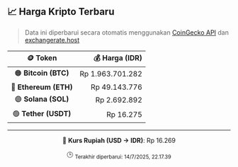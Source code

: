 

<!-- HARGA_KRIPTO -->
## 📈 Harga Kripto Terbaru

> Data ini diperbarui secara otomatis menggunakan [CoinGecko API](https://www.coingecko.com/) dan [exchangerate.host](https://exchangerate.host/)

<div align="center">

| 🪙 Token | 💰 Harga (IDR) |
|:------:|---------------:|
| 🟠 **Bitcoin (BTC)**   | Rp 1.963.701.282 |
| 🔵 **Ethereum (ETH)**  | Rp 49.143.776 |
| 🟣 **Solana (SOL)**    | Rp 2.692.892 |
| 🟢 **Tether (USDT)**   | Rp 16.275 |

---

💱 **Kurs Rupiah (USD → IDR)**: Rp 16.269

🕒 <sub>Terakhir diperbarui: 14/7/2025, 22.17.39</sub>

</div>
<!-- /HARGA_KRIPTO -->